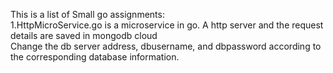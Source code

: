 This is a list of Small go assignments:       
1.HttpMicroService.go is a microservice in go. A http server and the request details are saved in mongodb cloud     
  Change the db server address, dbusername, and dbpassword according to the corresponding database information.
